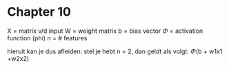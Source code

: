 # Chapter 10
X = matrix v/d input
W = weight matrix
b = bias vector
$\Phi$ = activation function (phi)
n = # features

hieruit kan je dus afleiden:
stel je hebt n = 2, dan geldt als volgt: $\Phi$(b + w1x1 +w2x2)
